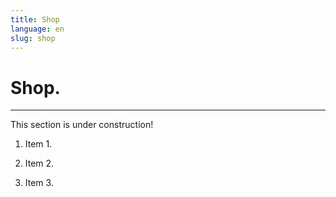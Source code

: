 ```yaml
---
title: Shop
language: en
slug: shop
---
```


# Shop.

---

This section is under construction!

1. Item 1.

2. Item 2.

3. Item 3.
